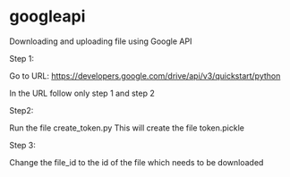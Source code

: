 # googleapi
Downloading and uploading file using Google API

Step 1:

Go to URL: https://developers.google.com/drive/api/v3/quickstart/python

In the URL follow only step 1 and step 2

Step2:

Run the file create_token.py
This will create the file token.pickle

Step 3:

Change the file_id to the id of the file which needs to be downloaded

